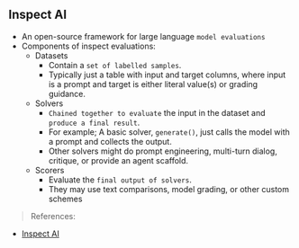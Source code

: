 Inspect AI
---

- An open-source framework for large language `model evaluations`
- Components of inspect evaluations:
    - Datasets
        - Contain a `set of labelled samples`.
        - Typically just a table with input and target columns, where input is a prompt and target is either literal value(s) or grading guidance.
    - Solvers
        - `Chained together to evaluate` the input in the dataset and `produce a final result`.
        - For example; A basic solver, `generate()`, just calls the model with a prompt and collects the output.
        - Other solvers might do prompt engineering, multi-turn dialog, critique, or provide an agent scaffold.
    - Scorers
        - Evaluate the `final output of solvers`.
        - They may use text comparisons, model grading, or other custom schemes

> References:

- [Inspect AI](https://inspect.aisi.org.uk/)
